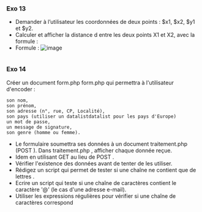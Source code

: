 ### Exo 13

- Demander à l’utilisateur les coordonnées de deux points : $x1, $x2, $y1 et $y2.
- Calculer et afficher la distance d entre les deux points X1 et X2, avec la formule :
- Formule : ![image](https://user-images.githubusercontent.com/46321539/156747841-bbc92b58-a592-4c32-80cc-798ade6eb208.png)

```php
```

### Exo 14

Créer un document form.php form.php qui permettra à l'utilisateur d'encoder :

    son nom,
    son prénom,
    son adresse (n°, rue, CP, Localité),
    son pays (utiliser un datalistdatalist pour les pays d'Europe)
    un mot de passe,
    un message de signature,
    son genre (homme ou femme).

- Le formulaire soumettra ses données à un document traitement.php (POST ). Dans traitement.php , afficher chaque donnée reçue.
- Idem en utilisant GET au lieu de POST .
- Vérifier l'existence des données avant de tenter de les utiliser.
- Rédigez un script qui permet de tester si une chaîne ne contient que de lettres .
- Ecrire un script qui teste si une chaîne de caractères contient le caractère '@' (le cas d'une adresse e-mail).
- Utiliser les expressions régulières pour vérifier si une chaîne de caractères correspond
